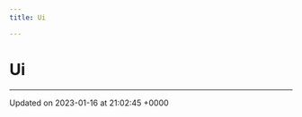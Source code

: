 ```yaml
---
title: Ui

---
```


# Ui








-------------------------------

Updated on 2023-01-16 at 21:02:45 +0000